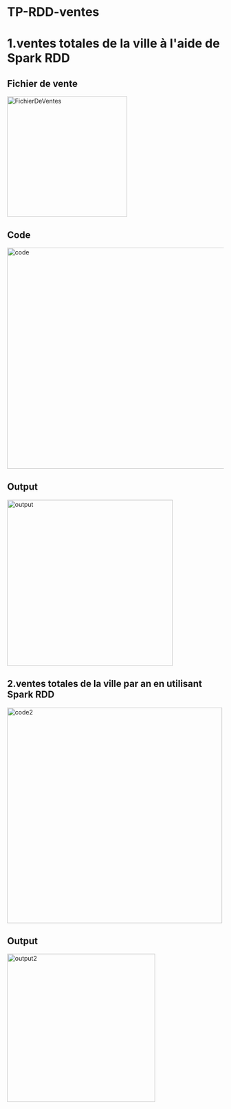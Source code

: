 # TP-RDD-ventes
<h1> 1.ventes totales de la ville à l'aide de Spark RDD </h1>
<h2> Fichier de vente </h2>
<img width="279" alt="FichierDeVentes" src="https://github.com/Aboufariss-saad/TP-RDD-ventes/assets/96661067/e5b6e73b-7598-4f3d-ad73-a95059501959">
<h2> Code </h2>
<img width="513" alt="code" src="https://github.com/Aboufariss-saad/TP-RDD-ventes/assets/96661067/e5ebe7fa-5e74-4e48-b08a-6f87cc9ab0a9">
<h2> Output </h2>
<img width="385" alt="output" src="https://github.com/Aboufariss-saad/TP-RDD-ventes/assets/96661067/fefd72ae-48d5-462b-97fe-71e72a1cd073">
<h2> 2.ventes totales de la ville par an en utilisant Spark RDD </h2>
<img width="500" alt="code2" src="https://github.com/Aboufariss-saad/TP-RDD-ventes/assets/96661067/f71bffc4-9d65-4693-97d0-648df02a8f71">

<h2> Output </h2>
<img width="344" alt="output2" src="https://github.com/Aboufariss-saad/TP-RDD-ventes/assets/96661067/81fe7dcd-0d90-43d7-b953-fbdafb14b814">

